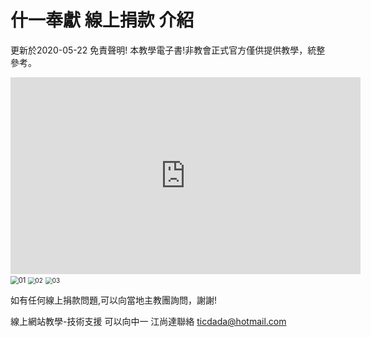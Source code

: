 # 什一奉獻 線上捐款 介紹
更新於2020-05-22
免責聲明!
本教學電子書!非教會正式官方僅供提供教學，統整參考。

<iframe width="560" height="315" src="https://www.youtube.com/embed/7apATNkOcso" frameborder="0" allow="accelerometer; autoplay; encrypted-media; gyroscope; picture-in-picture" allowfullscreen></iframe>


<img src="https://i.imgur.com/OLz9C34.jpg" alt="01" style="zoom:80%;" />

<img src="https://i.imgur.com/3YhK9ch.jpg" alt="02" style="zoom:70%;" />
<img src="https://i.imgur.com/LUxZ5sH.jpg" alt="03" style="zoom:70%;" />







如有任何線上捐款問題,可以向當地主教團詢問，謝謝!

線上網站教學-技術支援 可以向中一 江尚達聯絡 ticdada@hotmail.com